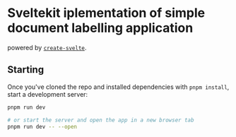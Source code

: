 # Sveltekit iplementation of simple document labelling application

powered by [`create-svelte`](https://github.com/sveltejs/kit/tree/master/packages/create-svelte).

## Starting

Once you've cloned the repo and installed dependencies with `pnpm install`, start a development server:

```bash
pnpm run dev

# or start the server and open the app in a new browser tab
pnpm run dev -- --open
```
